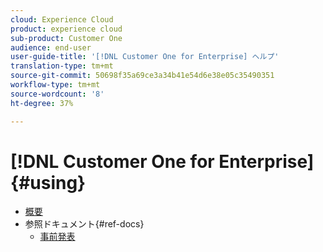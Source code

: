 ```yaml
---
cloud: Experience Cloud
product: experience cloud
sub-product: Customer One
audience: end-user
user-guide-title: '[!DNL Customer One for Enterprise] ヘルプ'
translation-type: tm+mt
source-git-commit: 50698f35a69ce3a34b41e54d6e38e05c35490351
workflow-type: tm+mt
source-wordcount: '8'
ht-degree: 37%

---
```



# [!DNL Customer One for Enterprise] {#using}

+ [概要](home.md)
+ 参照ドキュメント{#ref-docs}
   + [事前発表](intro-customer-support.md)

